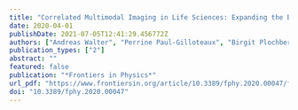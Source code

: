 ```yaml
---
title: "Correlated Multimodal Imaging in Life Sciences: Expanding the Biomedical Horizon"
date: 2020-04-01
publishDate: 2021-07-05T12:41:29.456772Z
authors: ["Andreas Walter", "Perrine Paul-Gilloteaux", "Birgit Plochberger", "Ludek Sefc", "Paul Verkade", "Julia G. Mannheim", "Paul Slezak", "Angelika Unterhuber", "Martina Marchetti-Deschmann", "Manfred Ogris", "Katja Bühler", "Dror Fixler", "Stefan H. Geyer", "Wolfgang J. Weninger", "Martin Glösmann", "Stephan Handschuh", "Thomas Wanek"]
publication_types: ["2"]
abstract: ""
featured: false
publication: "*Frontiers in Physics*"
url_pdf: "https://www.frontiersin.org/article/10.3389/fphy.2020.00047/full"
doi: "10.3389/fphy.2020.00047"
---
```


